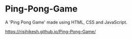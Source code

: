# Ping-Pong-Game

A 'Ping Pong Game' made using HTML, CSS and JavaScript.

https://risihikesh.github.io/Ping-Pong-Game/
